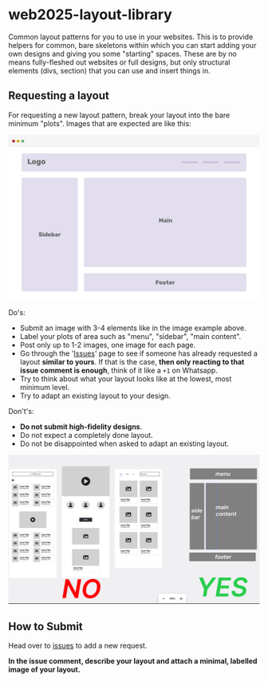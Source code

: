 # web2025-layout-library

Common layout patterns for you to use in your websites. This is to provide helpers for common, bare skeletons within which you can start adding your own designs and giving you some "starting" spaces. These are by no means fully-fleshed out websites or full designs, but only structural elements (divs, section) that you can use and insert things in. 

## Requesting a layout

For requesting a new layout pattern, break your layout into the bare minimum "plots". Images that are expected are like this:

![alt text](image.png)

Do's: 
- Submit an image with 3-4 elements like in the image example above. 
- Label your plots of area such as "menu", "sidebar", "main content". 
- Post only up to 1-2 images, one image for each page. 
- Go through the '[Issues](https://github.com/open-making/web2025-layout-library/issues)' page to see if someone has already requested a layout **similar to yours**. If that is the case, **then only reacting to that issue comment is enough**, think of it like a `+1` on Whatsapp. 
- Try to think about what your layout looks like at the lowest, most minimum level.
- Try to adapt an existing layout to your design.

Don't's: 
- **Do not submit high-fidelity designs**. 
- Do not expect a completely done layout.
- Do not be disappointed when asked to adapt an existing layout.

![alt text](image-1.png)

## How to Submit

Head over to [issues](https://github.com/open-making/web2025-layout-library/issues/1) to add a new request.

**In the issue comment, describe your layout and attach a minimal, labelled image of your layout.**

